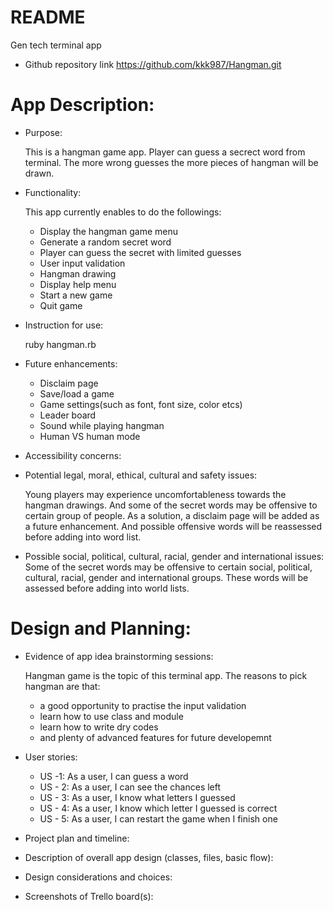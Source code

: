 # README
Gen tech terminal app

* Github repository link
https://github.com/kkk987/Hangman.git

# App Description:
 * Purpose:
    
    This is a hangman game app. Player can guess a secrect word from terminal. The more wrong guesses the more pieces of hangman will be drawn.
 * Functionality:
    
    This app currently enables to do the followings:
      * Display the hangman game menu
      * Generate a random secret word 
      * Player can guess the secret with limited guesses
      * User input validation
      * Hangman drawing
      * Display help menu
      * Start a new game
      * Quit game
* Instruction for use:
  
    ruby hangman.rb

* Future enhancements:
    
    * Disclaim page
    * Save/load a game
    * Game settings(such as font, font size, color etcs)
    * Leader board
    * Sound while playing hangman
    * Human VS human mode

* Accessibility concerns:


* Potential legal, moral, ethical, cultural and safety issues:

    Young players may experience uncomfortableness towards the hangman drawings. And some of the secret words may be offensive to certain group of people.
    As a solution, a disclaim page will be added as a future enhancement. And possible offensive words will be reassessed before adding into word list.
* Possible social, political, cultural, racial, gender and international issues:
    Some of the secret words may be offensive to certain social, political, cultural, racial, gender and international groups. These words will be assessed before adding into world lists.
# Design and Planning:
* Evidence of app idea brainstorming sessions:
    
    Hangman game is the topic of this terminal app. The reasons to pick hangman are that:
    - a good opportunity to practise the input validation
    -  learn how to use class and module
    -  learn how to write dry codes
    -  and plenty of advanced features for future developemnt

* User stories:

    - US -1: As a user, I can guess a word
    - US - 2: As a user, I can see the chances left
    - US - 3: As a user, I know what letters I guessed
    - US - 4: As a user, I know which letter I guessed is correct
    - US - 5: As a user, I can restart the game when I finish one
  
* Project plan and timeline:

* Description of overall app design (classes, files, basic flow):

* Design considerations and choices:

* Screenshots of Trello board(s):


